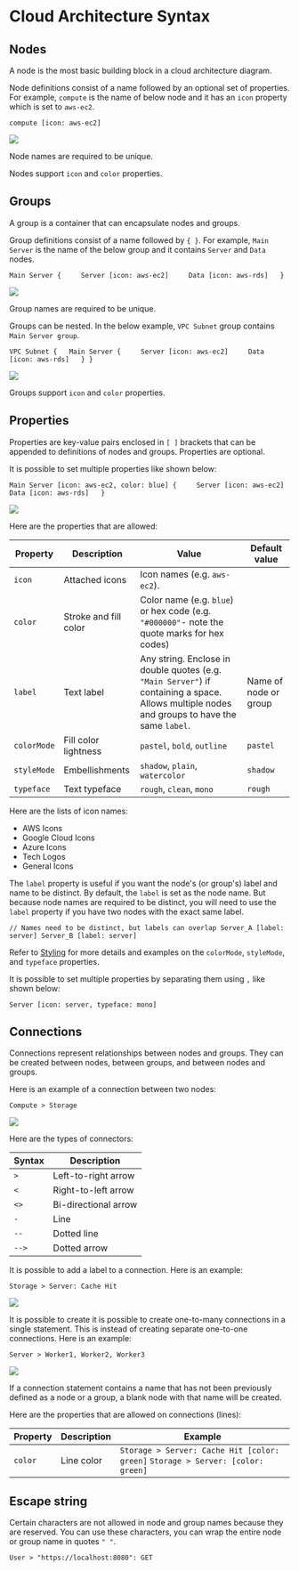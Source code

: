 Cloud Architecture Syntax
======

Nodes
-------------------

A node is the most basic building block in a cloud architecture diagram.

Node definitions consist of a name followed by an optional set of properties. For example, `compute` is the name of below node and it has an `icon` property which is set to `aws-ec2`.

`compute [icon: aws-ec2]`

![](https://files.readme.io/2211d42-image.png)

Node names are required to be unique.

Nodes support `icon` and `color` properties.

Groups
---------------------

A group is a container that can encapsulate nodes and groups.

Group definitions consist of a name followed by `{ }`. For example, `Main Server` is the name of the below group and it contains `Server` and `Data` nodes.

  `Main Server {     Server [icon: aws-ec2]     Data [icon: aws-rds]   }`

![](https://files.readme.io/e4e565d-image.png)

Group names are required to be unique.

Groups can be nested. In the below example, `VPC Subnet` group contains `Main Server group`.

`VPC Subnet {   Main Server {     Server [icon: aws-ec2]     Data [icon: aws-rds]   } }`

![](https://files.readme.io/71f3972-image.png)

Groups support `icon` and `color` properties.

Properties
-----------------------------

Properties are key-value pairs enclosed in `[ ]` brackets that can be appended to definitions of nodes and groups. Properties are optional.

It is possible to set multiple properties like shown below:

  `Main Server [icon: aws-ec2, color: blue] {     Server [icon: aws-ec2]     Data [icon: aws-rds]   }`

![](https://files.readme.io/757ac9f-image.png)

Here are the properties that are allowed:

|Property|Description|Value|Default value|
|---|---|---|---|
|`icon`|Attached icons|Icon names (e.g. `aws-ec2`).|
|`color`|Stroke and fill color|Color name (e.g. `blue`) or hex code (e.g. `"#000000"`\- note the quote marks for hex codes)|
|`label`|Text label|Any string. Enclose in double quotes (e.g. `"Main Server"`) if containing a space. Allows multiple nodes and groups to have the same `label`.|Name of node or group|
|`colorMode`|Fill color lightness|`pastel`, `bold`, `outline`|`pastel`|
|`styleMode`|Embellishments|`shadow`, `plain`, `watercolor`|`shadow`|
|`typeface`|Text typeface|`rough`, `clean`, `mono`|`rough`|

Here are the lists of icon names:

*   AWS Icons
*   Google Cloud Icons
*   Azure Icons
*   Tech Logos
*   General Icons

The `label` property is useful if you want the node's (or group's) label and name to be distinct. By default, the `label` is set as the node name. But because node names are required to be distinct, you will need to use the `label` property if you have two nodes with the exact same label.

`// Names need to be distinct, but labels can overlap Server_A [label: server] Server_B [label: server]`

Refer to [Styling](/docs/styling) for more details and examples on the `colorMode`, `styleMode`, and `typeface` properties.

It is possible to set multiple properties by separating them using `,` like shown below:

`Server [icon: server, typeface: mono]`

Connections
-------------------------------

Connections represent relationships between nodes and groups. They can be created between nodes, between groups, and between nodes and groups.

Here is an example of a connection between two nodes:

`Compute > Storage`

![](https://files.readme.io/439a719-image.png)

Here are the types of connectors:

|Syntax|Description|
|---|---|
|`>`|Left-to-right arrow|
|`<`|Right-to-left arrow|
|`<>`|Bi-directional arrow|
|`-`|Line|
|`--`|Dotted line|
|`-->`|Dotted arrow|

It is possible to add a label to a connection. Here is an example:

`Storage > Server: Cache Hit`

![](https://files.readme.io/d547532-Connection_labels.png)

It is possible to create it is possible to create one-to-many connections in a single statement. This is instead of creating separate one-to-one connections. Here is an example:

`Server > Worker1, Worker2, Worker3`

![](https://files.readme.io/cb51434-image.png)

If a connection statement contains a name that has not been previously defined as a node or a group, a blank node with that name will be created.

Here are the properties that are allowed on connections (lines):

|Property|Description|Example|
|---|---|---|
|`color`|Line color|`Storage > Server: Cache Hit [color: green]` `Storage > Server: [color: green]`|

Escape string
-----------------------------------

Certain characters are not allowed in node and group names because they are reserved. You can use these characters, you can wrap the entire node or group name in quotes `" "`.

`User > "https://localhost:8080": GET`
